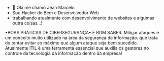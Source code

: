 - 👋 Olá me chamo Jean Marcelo
- Sou Hacker do Bem e Desenvolvedor Web
- trabalhando atualmente com desenvolvimento de websites e algumas outra coisas...!

•BOAS PRÁTICAS DE CIBERSEGURANÇA•
É BOM SABER: Mitigar ataques é um conceito muito utilizado na área da segurança da informação. que trata de tentar evitar ao máximo que algum ataque seja bem sucedido. Atualmente ITIL é uma ferramenta essencial que auxilia os gestores no controle da tecnologia da informação dentro da empresa!

